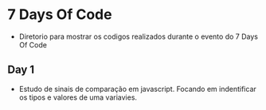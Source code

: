 # 7 Days Of Code
- Diretorio para mostrar os codigos realizados  durante o evento do 7 Days Of Code

## Day 1
- Estudo de sinais de comparação em javascript. Focando em indentificar os tipos e valores de uma variavies.
